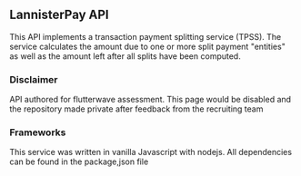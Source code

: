 ## LannisterPay API

This API implements a transaction payment splitting service (TPSS). The service calculates the amount due to one or more split payment "entities" as well as the amount left after all splits have been computed.

### Disclaimer

API authored for flutterwave assessment. 
This page would be disabled and the repository made private after feedback from the recruiting team

### Frameworks

This service was written in vanilla Javascript with nodejs. All dependencies can be found in the package,json file
